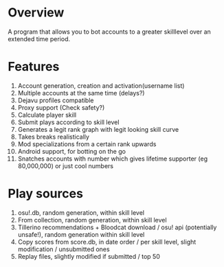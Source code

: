 # Overview
A program that allows you to bot accounts to a greater skilllevel over an extended time period.

# Features
1. Account generation, creation and activation(username list)
1. Multiple accounts at the same time (delays?)
1. Dejavu profiles compatible
1. Proxy support (Check safety?)
1. Calculate player skill
1. Submit plays according to skill level
1. Generates a legit rank graph with legit looking skill curve
1. Takes breaks realistically
1. Mod specializations from a certain rank upwards
1. Android support, for botting on the go
2. Snatches accounts with number which gives lifetime supporter (eg 80,000,000) or just cool numbers

# Play sources
1. osu!.db, random generation, within skill level
1. From collection, random generation, within skill level
1. Tillerino recommendations + Bloodcat download / osu! api (potentially unsafe!), random generation within skill level
1. Copy scores from score.db, in date order / per skill level, slight modification / unsubmitted ones
1. Replay files, slightly modified if submitted / top 50

